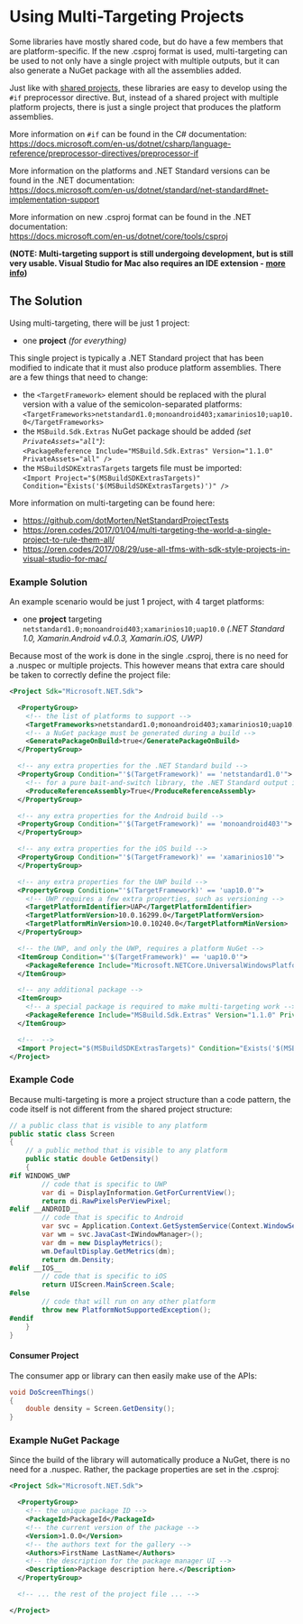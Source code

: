# Using Multi-Targeting Projects

Some libraries have mostly shared code, but do have a few members that are 
platform-specific. If the new .csproj format is used, multi-targeting can be 
used to not only have a single project with multiple outputs, but it can also 
generate a NuGet package with all the assemblies added.

Just like with [shared projects](../UsingSharedProjects), these libraries are
easy to develop using the `#if` preprocessor directive. But, instead of a 
shared project with multiple platform projects, there is just a single project 
that produces the platform assemblies.

More information on `#if` can be found in the C# documentation:  
https://docs.microsoft.com/en-us/dotnet/csharp/language-reference/preprocessor-directives/preprocessor-if

More information on the platforms and .NET Standard versions can be found in
the .NET documentation:  
https://docs.microsoft.com/en-us/dotnet/standard/net-standard#net-implementation-support

More information on new .csproj format can be found in
the .NET documentation:  
https://docs.microsoft.com/en-us/dotnet/core/tools/csproj

**(NOTE: Multi-targeting support is still undergoing development, but is still very usable. Visual Studio for Mac also requires an IDE extension - [more info](https://oren.codes/2017/08/29/use-all-tfms-with-sdk-style-projects-in-visual-studio-for-mac/))**

## The Solution

Using multi-targeting, there will be just 1 project:

 - one **project** _(for everything)_

This single project is typically a .NET Standard project that has been 
modified to indicate that it must also produce platform assemblies. There are 
a few things that need to change:

 - the `<TargetFramework>` element should be replaced with the plural version
   with a value of the semicolon-separated platforms:  
   `<TargetFrameworks>netstandard1.0;monoandroid403;xamarinios10;uap10.0</TargetFrameworks>`
 - the `MSBuild.Sdk.Extras` NuGet package should be added  _(set 
   `PrivateAssets="all"`)_:  
   `<PackageReference Include="MSBuild.Sdk.Extras" Version="1.1.0" PrivateAssets="all" />`
 - the `MSBuildSDKExtrasTargets` targets file must be imported:  
   `<Import Project="$(MSBuildSDKExtrasTargets)" Condition="Exists('$(MSBuildSDKExtrasTargets)')" />`

More information on multi-targeting can be found here:

 - https://github.com/dotMorten/NetStandardProjectTests
 - https://oren.codes/2017/01/04/multi-targeting-the-world-a-single-project-to-rule-them-all/
 - https://oren.codes/2017/08/29/use-all-tfms-with-sdk-style-projects-in-visual-studio-for-mac/

### Example Solution

An example scenario would be just 1 project, with 4 target platforms:

 - one **project** targeting `netstandard1.0;monoandroid403;xamarinios10;uap10.0` 
   _(.NET Standard 1.0, Xamarin.Android v4.0.3, Xamarin.iOS, UWP)_

Because most of the work is done in the single .csproj, there is no need for a 
.nuspec or multiple projects. This however means that extra care should be 
taken to correctly define the project file:

```xml
<Project Sdk="Microsoft.NET.Sdk">

  <PropertyGroup>
    <!-- the list of platforms to support -->
    <TargetFrameworks>netstandard1.0;monoandroid403;xamarinios10;uap10.0</TargetFrameworks>
    <!-- a NuGet package must be generated during a build -->
    <GeneratePackageOnBuild>true</GeneratePackageOnBuild>
  </PropertyGroup>

  <!-- any extra properties for the .NET Standard build -->
  <PropertyGroup Condition="'$(TargetFramework)' == 'netstandard1.0'">
    <!-- for a pure bait-and-switch library, the .NET Standard output is a reference-only output -->
    <ProduceReferenceAssembly>True</ProduceReferenceAssembly>
  </PropertyGroup>

  <!-- any extra properties for the Android build -->
  <PropertyGroup Condition="'$(TargetFramework)' == 'monoandroid403'">
  </PropertyGroup>

  <!-- any extra properties for the iOS build -->
  <PropertyGroup Condition="'$(TargetFramework)' == 'xamarinios10'">
  </PropertyGroup>

  <!-- any extra properties for the UWP build -->
  <PropertyGroup Condition="'$(TargetFramework)' == 'uap10.0'">
    <!-- UWP requires a few extra properties, such as versioning -->
    <TargetPlatformIdentifier>UAP</TargetPlatformIdentifier>
    <TargetPlatformVersion>10.0.16299.0</TargetPlatformVersion>
    <TargetPlatformMinVersion>10.0.10240.0</TargetPlatformMinVersion>
  </PropertyGroup>

  <!-- the UWP, and only the UWP, requires a platform NuGet -->
  <ItemGroup Condition="'$(TargetFramework)' == 'uap10.0'">
    <PackageReference Include="Microsoft.NETCore.UniversalWindowsPlatform" Version="6.0.4" />
  </ItemGroup>

  <!-- any additional package -->
  <ItemGroup>
    <!-- a special package is required to make multi-targeting work -->
    <PackageReference Include="MSBuild.Sdk.Extras" Version="1.1.0" PrivateAssets="all" />
  </ItemGroup>

  <!--  -->
  <Import Project="$(MSBuildSDKExtrasTargets)" Condition="Exists('$(MSBuildSDKExtrasTargets)')" />
</Project>
```

### Example Code

Because multi-targeting is more a project structure than a code pattern, the code itself is not different from the shared project structure:

```csharp
// a public class that is visible to any platform
public static class Screen
{
    // a public method that is visible to any platform
    public static double GetDensity()
    {
#if WINDOWS_UWP
        // code that is specific to UWP
        var di = DisplayInformation.GetForCurrentView();
        return di.RawPixelsPerViewPixel;
#elif __ANDROID__
        // code that is specific to Android
        var svc = Application.Context.GetSystemService(Context.WindowService);
        var wm = svc.JavaCast<IWindowManager>();
        var dm = new DisplayMetrics();
        wm.DefaultDisplay.GetMetrics(dm);
        return dm.Density;
#elif __IOS__
        // code that is specific to iOS
        return UIScreen.MainScreen.Scale;
#else
        // code that will run on any other platform
        throw new PlatformNotSupportedException();
#endif
    }
}
```

#### Consumer Project

The consumer app or library can then easily make use of the APIs:

```csharp
void DoScreenThings()
{
    double density = Screen.GetDensity();
}
```

### Example NuGet Package

Since the build of the library will automatically produce a NuGet, there is no
need for a .nuspec. Rather, the package properties are set in the .csproj:

```xml
<Project Sdk="Microsoft.NET.Sdk">

  <PropertyGroup>
    <!-- the unique package ID -->
    <PackageId>PackageId</PackageId>
    <!-- the current version of the package -->
    <Version>1.0.0</Version>
    <!-- the authors text for the gallery -->
    <Authors>FirstName LastName</Authors>
    <!-- the description for the package manager UI -->
    <Description>Package description here.</Description>
  </PropertyGroup>

  <!-- ... the rest of the project file ... -->

</Project>
```
